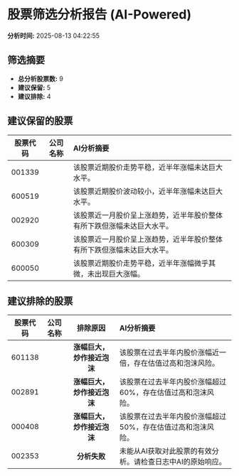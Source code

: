 # 股票筛选分析报告 (AI-Powered)

**分析时间:** 2025-08-13 04:22:55

## 筛选摘要

- **总分析股票数:** 9
- **建议保留:** 5
- **建议排除:** 4

## 建议保留的股票

| 股票代码 | 公司名称 | AI分析摘要 |
|:---:|:---:|:---|
| 001339 |  | 该股票近期股价走势平稳，近半年涨幅未达巨大水平。 |
| 600519 |  | 该股票近期股价波动较小，近半年涨幅未达巨大水平。 |
| 002920 |  | 该股票近一月股价呈上涨趋势，近半年股价整体有所下跌但涨幅未达巨大水平。 |
| 600309 |  | 该股票近一月股价呈上涨趋势，近半年股价整体有所下跌但涨幅未达巨大水平。 |
| 600050 |  | 该股票近期股价走势平稳，近半年涨幅微乎其微，未出现巨大涨幅。 |

## 建议排除的股票

| 股票代码 | 公司名称 | 排除原因 | AI分析摘要 |
|:---:|:---:|:---:|:---|
| 601138 |  | **涨幅巨大，炒作接近泡沫** | 该股票在过去半年内股价涨幅近一倍，存在估值过高和泡沫风险。 |
| 002891 |  | **涨幅巨大，炒作接近泡沫** | 该股票在过去半年内股价涨幅超过60%，存在估值过高和泡沫风险。 |
| 000408 |  | **涨幅巨大，炒作接近泡沫** | 该股票在过去半年内股价涨幅超过50%，存在估值过高和泡沫风险。 |
| 002353 |  | **分析失败** | 未能从AI获取对此股票的有效分析。请检查日志中AI的原始响应。 |
